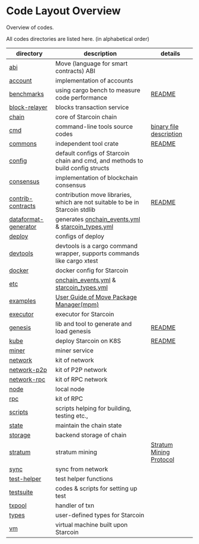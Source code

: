 Code Layout Overview
===

Overview of codes.

All codes directories are listed here. (in alphabetical order)

| directory                                    | description                                                                                             | details                                                       |
|----------------------------------------------|---------------------------------------------------------------------------------------------------------|---------------------------------------------------------------|
| [abi](abi)                                   | Move (language for smart contracts) ABI                                                                 |                                                               |
| [account](account)                           | implementation of accounts                                                                              |                                                               |
| [benchmarks](benchmarks)                     | using cargo bench to measure code performance                                                           | [README](benchmarks/README.md)                                |
| [block-relayer](block-relayer)               | blocks transaction service                                                                              |                                                               |
| [chain](chain)                               | core of Starcoin chain                                                                                  |                                                               |
| [cmd](cmd)                                   | command-line tools source codes                                                                         | [binary file description](README.md#binary-file-description)  |
| [commons](commons)                           | independent tool crate                                                                                  | [README](commons/README.md)                                   |
| [config](config)                             | default configs of Starcoin chain and cmd, and methods to build config structs                          |                                                               |
| [consensus](consensus)                       | implementation of blockchain consensus                                                                  |                                                               |
| [contrib-contracts](contrib-contracts)       | contribution move libraries, which are not suitable to be in Starcoin stdlib                            | [README](contrib-contracts/README.md)                         |
| [dataformat-generator](dataformat-generator) | generates [onchain_events.yml](stc/onchain_events.yml) & [starcoin_types.yml](etc/starcoin_types.yml)   |                                                               |
| [deploy](deploy)                             | configs of deploy                                                                                       |                                                               |
| [devtools](devtools)                         | devtools is a cargo command wrapper, supports commands like cargo xtest                                 |                                                               |
| [docker](docker)                             | docker config for Starcoin                                                                              |                                                               |
| [etc](etc)                                   | [onchain_events.yml](stc/onchain_events.yml) & [starcoin_types.yml](etc/starcoin_types.yml)             |                                                               |
| [examples](examples)                         | [User Guide of Move Package Manager(mpm)](https://github.com/starcoinorg/guide-to-move-package-manager) |                                                               |
| [executor](executor)                         | executor for Starcoin                                                                                   |                                                               |
| [genesis](genesis)                           | lib and tool to generate and load genesis                                                               | [README](genesis/README.md)                                   |
| [kube](kube)                                 | deploy Starcoin on K8S                                                                                  | [README](kube/README.md)                                      |
| [miner](miner)                               | miner service                                                                                           |                                                               |
| [network](network)                           | kit of network                                                                                          |                                                               |
| [network-p2p](network-p2p)                   | kit of P2P network                                                                                      |                                                               |
| [network-rpc](network-rpc)                   | kit of RPC network                                                                                      |                                                               |
| [node](node)                                 | local node                                                                                              |                                                               |
| [rpc](rpc)                                   | kit of RPC                                                                                              |                                                               |
| [scripts](scripts)                           | scripts helping for building, testing etc.,                                                             |                                                               |
| [state](state)                               | maintain the chain state                                                                                |                                                               |
| [storage](storage)                           | backend storage of chain                                                                                |                                                               |
| [stratum](stratum)                           | stratum mining                                                                                          | [Stratum Mining Protocol](stratum/stratum_mining_protocol.md) |
| [sync](sync)                                 | sync from network                                                                                       |                                                               |
| [test-helper](test-helper)                   | test helper functions                                                                                   |                                                               |
| [testsuite](testsuite)                       | codes & scripts for setting up test                                                                     |                                                               |
| [txpool](txpool)                             | handler of txn                                                                                          |                                                               |
| [types](types)                               | user-defined types for Starcoin                                                                         |                                                               |
| [vm](vm)                                     | virtual machine built upon Starcoin                                                                     |                                                               |
